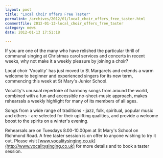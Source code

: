 ```yaml
---
layout: post
title: "Local Choir Offers Free Taster"
permalink: /archives/2012/01/local_choir_offers_free_taster.html
commentfile: 2012-01-13-local_choir_offers_free_taster
category: news
date: 2012-01-13 17:51:18

---
```


If you are one of the many who have relished the particular thrill of communal singing at Christmas carol services and concerts in recent weeks, why not make it a weekly pleasure by joining a choir?

Local choir 'Vocality' has just moved to St Margarets and extends a warm welcome to beginner and experienced singers for its new term, commencing this week at St Mary's Junior School.

Vocality's unusual repertoire of harmony songs from around the world, combined with a fun and accessible no-sheet-music approach, makes rehearsals a weekly highlight for many of its members of all ages.

Songs from a wide range of traditions - jazz, folk, spiritual, popular music and others - are selected for their uplifting qualities, and provide a welcome boost to the spirits on a winter's evening.

Rehearsals are on Tuesdays 8.00-10.00pm at St Mary's School on Richmond Road. A free taster session is on offer to anyone wishing to try it out. Please visit [www.vocalitysinging.co.uk](http://www.vocalitysinging.co.uk) for more details and to book a taster session.
